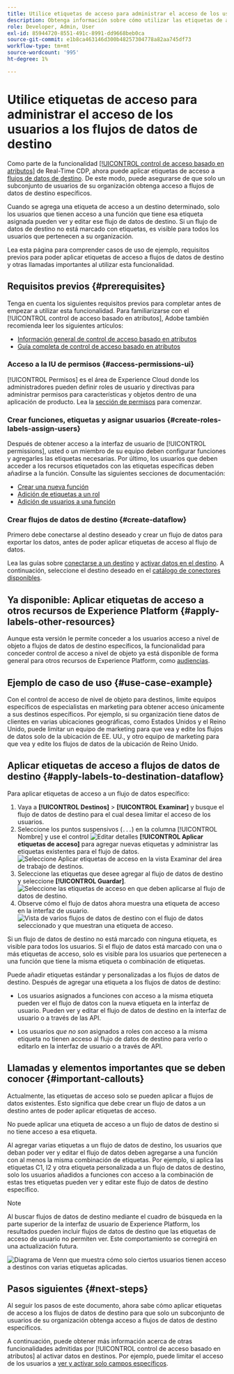 ```yaml
---
title: Utilice etiquetas de acceso para administrar el acceso de los usuarios a los flujos de datos de destino
description: Obtenga información sobre cómo utilizar las etiquetas de acceso para administrar el acceso de los usuarios a los flujos de datos de destino, de modo que solo un subconjunto de usuarios de su organización obtenga acceso a flujos de datos de destino específicos.
role: Developer, Admin, User
exl-id: 85944720-8551-491c-8991-dd9668beb0ca
source-git-commit: e1b8ca463146d300b48257304778a82aa745df73
workflow-type: tm+mt
source-wordcount: '995'
ht-degree: 1%

---
```


# Utilice etiquetas de acceso para administrar el acceso de los usuarios a los flujos de datos de destino

Como parte de la funcionalidad [[!UICONTROL control de acceso basado en atributos]](overview.md) de Real-Time CDP, ahora puede aplicar etiquetas de acceso a [flujos de datos de destino](../../dataflows/ui/monitor-destinations.md). De este modo, puede asegurarse de que solo un subconjunto de usuarios de su organización obtenga acceso a flujos de datos de destino específicos.

Cuando se agrega una etiqueta de acceso a un destino determinado, solo los usuarios que tienen acceso a una función que tiene esa etiqueta asignada pueden ver y editar ese flujo de datos de destino. Si un flujo de datos de destino no está marcado con etiquetas, es visible para todos los usuarios que pertenecen a su organización.

Lea esta página para comprender casos de uso de ejemplo, requisitos previos para poder aplicar etiquetas de acceso a flujos de datos de destino y otras llamadas importantes al utilizar esta funcionalidad.

## Requisitos previos {#prerequisites}

Tenga en cuenta los siguientes requisitos previos para completar antes de empezar a utilizar esta funcionalidad. Para familiarizarse con el [!UICONTROL control de acceso basado en atributos], Adobe también recomienda leer los siguientes artículos:

* [Información general de control de acceso basado en atributos](/help/access-control/abac/overview.md)
* [Guía completa de control de acceso basado en atributos](/help/access-control/abac/end-to-end-guide.md)

### Acceso a la IU de permisos {#access-permissions-ui}

[!UICONTROL Permisos] es el área de Experience Cloud donde los administradores pueden definir roles de usuario y directivas para administrar permisos para características y objetos dentro de una aplicación de producto. Lea la [sección de permisos](/help/access-control/abac/end-to-end-guide.md#permissions) para comenzar.

### Crear funciones, etiquetas y asignar usuarios {#create-roles-labels-assign-users}

Después de obtener acceso a la interfaz de usuario de [!UICONTROL permissions], usted o un miembro de su equipo deben configurar funciones y agregarles las etiquetas necesarias. Por último, los usuarios que deben acceder a los recursos etiquetados con las etiquetas específicas deben añadirse a la función. Consulte las siguientes secciones de documentación:

* [Crear una nueva función](/help/access-control/abac/ui/roles.md)
* [Adición de etiquetas a un rol](/help/access-control/abac/end-to-end-guide.md#label-roles)
* [Adición de usuarios a una función](/help/access-control/ui/users.md)

### Crear flujos de datos de destino {#create-dataflow}

Primero debe conectarse al destino deseado y crear un flujo de datos para exportar los datos, antes de poder aplicar etiquetas de acceso al flujo de datos.

Lea las guías sobre [conectarse a un destino](/help/destinations/ui/connect-destination.md) y [activar datos en el destino](/help/destinations/ui/activation-overview.md). A continuación, seleccione el destino deseado en el [catálogo de conectores disponibles](/help/destinations/catalog/overview.md).

## Ya disponible: Aplicar etiquetas de acceso a otros recursos de Experience Platform {#apply-labels-other-resources}

Aunque esta versión le permite conceder a los usuarios acceso a nivel de objeto a flujos de datos de destino específicos, la funcionalidad para conceder control de acceso a nivel de objeto ya está disponible de forma general para otros recursos de Experience Platform, como [audiencias](/help/access-control/abac/end-to-end-guide.md#apply-labels-to-segments).

## Ejemplo de caso de uso {#use-case-example}

Con el control de acceso de nivel de objeto para destinos, limite equipos específicos de especialistas en marketing para obtener acceso únicamente a sus destinos específicos. Por ejemplo, si su organización tiene datos de clientes en varias ubicaciones geográficas, como Estados Unidos y el Reino Unido, puede limitar un equipo de marketing para que vea y edite los flujos de datos solo de la ubicación de EE. UU., y otro equipo de marketing para que vea y edite los flujos de datos de la ubicación de Reino Unido.

## Aplicar etiquetas de acceso a flujos de datos de destino {#apply-labels-to-destination-dataflow}

Para aplicar etiquetas de acceso a un flujo de datos específico:

1. Vaya a **[!UICONTROL Destinos]** > **[!UICONTROL Examinar]** y busque el flujo de datos de destino para el cual desea limitar el acceso de los usuarios.
1. Seleccione los puntos suspensivos (`...`) en la columna [!UICONTROL Nombre] y use el control ![Editar detalles](/help/images/icons/key.png) **[!UICONTROL Aplicar etiquetas de acceso]** para agregar nuevas etiquetas y administrar las etiquetas existentes para el flujo de datos.
   ![Seleccione Aplicar etiquetas de acceso en la vista Examinar del área de trabajo de destinos.](/help/access-control/images/olac/apply-access-labels.png)
1. Seleccione las etiquetas que desee agregar al flujo de datos de destino y seleccione **[!UICONTROL Guardar]**.
   ![Seleccione las etiquetas de acceso en que deben aplicarse al flujo de datos de destino.](/help/access-control/images/olac/view-access-labels.png)
1. Observe cómo el flujo de datos ahora muestra una etiqueta de acceso en la interfaz de usuario.
   ![Vista de varios flujos de datos de destino con el flujo de datos seleccionado y que muestran una etiqueta de acceso.](/help/access-control/images/olac/dataflow-with-access-label.png)

Si un flujo de datos de destino no está marcado con ninguna etiqueta, es visible para todos los usuarios. Si el flujo de datos está marcado con una o más etiquetas de acceso, solo es visible para los usuarios que pertenecen a una función que tiene la misma etiqueta o combinación de etiquetas.

Puede añadir etiquetas estándar y personalizadas a los flujos de datos de destino. Después de agregar una etiqueta a los flujos de datos de destino:

* Los usuarios asignados a funciones con acceso a la misma etiqueta pueden ver el flujo de datos con la nueva etiqueta en la interfaz de usuario. Pueden ver y editar el flujo de datos de destino en la interfaz de usuario o a través de las API.

* Los usuarios *que no son* asignados a roles con acceso a la misma etiqueta no tienen acceso al flujo de datos de destino para verlo o editarlo en la interfaz de usuario o a través de API.

## Llamadas y elementos importantes que se deben conocer {#important-callouts}

Actualmente, las etiquetas de acceso solo se pueden aplicar a flujos de datos existentes. Esto significa que debe crear un flujo de datos a un destino antes de poder aplicar etiquetas de acceso.

No puede aplicar una etiqueta de acceso a un flujo de datos de destino si no tiene acceso a esa etiqueta.

Al agregar varias etiquetas a un flujo de datos de destino, los usuarios que deban poder ver y editar el flujo de datos deben agregarse a una función con al menos la misma combinación de etiquetas. Por ejemplo, si aplica las etiquetas C1, I2 y otra etiqueta personalizada a un flujo de datos de destino, solo los usuarios añadidos a funciones con acceso a la combinación de estas tres etiquetas pueden ver y editar este flujo de datos de destino específico.

>[!NOTE]
>
> Al buscar flujos de datos de destino mediante el cuadro de búsqueda en la parte superior de la interfaz de usuario de Experience Platform, los resultados pueden incluir flujos de datos de destino que las etiquetas de acceso de usuario no permiten ver. Este comportamiento se corregirá en una actualización futura.

![Diagrama de Venn que muestra cómo solo ciertos usuarios tienen acceso a destinos con varias etiquetas aplicadas.](/help/access-control/images/olac/multiple-labels-venn.png)

## Pasos siguientes {#next-steps}

Al seguir los pasos de este documento, ahora sabe cómo aplicar etiquetas de acceso a los flujos de datos de destino para que solo un subconjunto de usuarios de su organización obtenga acceso a flujos de datos de destino específicos.

A continuación, puede obtener más información acerca de otras funcionalidades admitidas por [!UICONTROL control de acceso basado en atributos] al activar datos en destinos. Por ejemplo, puede limitar el acceso de los usuarios a [ver y activar solo campos específicos](/help/access-control/abac/overview.md#destinations).

